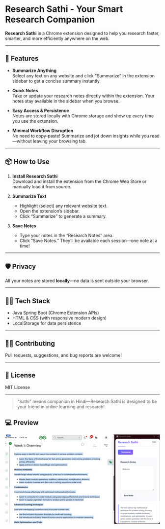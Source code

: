# Research Sathi - Your Smart Research Companion

**Research Sathi** is a Chrome extension designed to help you research faster, smarter, and more efficiently anywhere on the web.

---

## 🚀 Features

- **Summarize Anything**  
  Select any text on any website and click “Summarize” in the extension sidebar to get a concise summary instantly.

- **Quick Notes**  
  Take or update your research notes directly within the extension. Your notes stay available in the sidebar when you browse.

- **Easy Access & Persistence**  
  Notes are stored locally with Chrome storage and show up every time you use the extension.

- **Minimal Workflow Disruption**  
  No need to copy-paste! Summarize and jot down insights while you read—without leaving your browsing tab.

---

## 📦 How to Use

1. **Install Research Sathi**  
   Download and install the extension from the Chrome Web Store or manually load it from source.

2. **Summarize Text**  
   - Highlight (select) any relevant website text.
   - Open the extension’s sidebar.
   - Click “Summarize” to generate a summary.

3. **Save Notes**  
   - Type your notes in the “Research Notes” area.
   - Click “Save Notes.” They’ll be available each session—one note at a time!

---

## 🛡️ Privacy

All your notes are stored **locally**—no data is sent outside your browser.

---

## 👨‍💻 Tech Stack

- Java Spring Boot  (Chrome Extension APIs)
- HTML & CSS (with responsive modern design)
- LocalStorage for data persistence

---

## 🙋‍♀️ Contributing

Pull requests, suggestions, and bug reports are welcome!

---

## 📄 License

MIT License

---

> “Sathi” means companion in Hindi—Research Sathi is designed to be your friend in online learning and research!

## 💻 Preview
![alt text](image.png)

